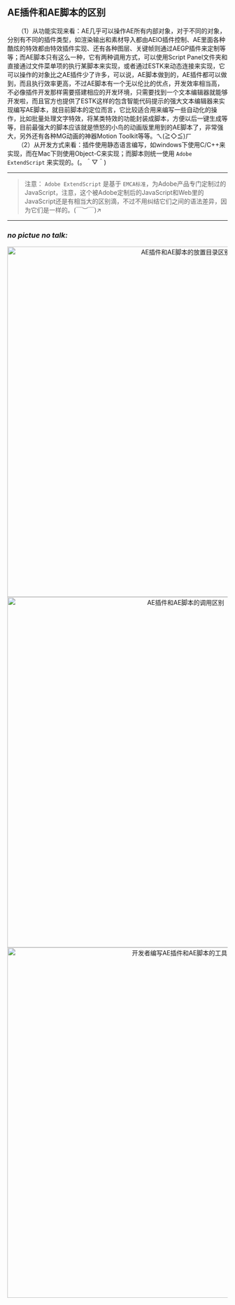 ## AE插件和AE脚本的区别
 &#160;&#160;&#160;&#160;&#160;&#160;（1）从功能实现来看：AE几乎可以操作AE所有内部对象，对于不同的对象，分别有不同的插件类型，如渲染输出和素材导入都由AEIO插件控制、AE里面各种酷炫的特效都由特效插件实现、还有各种图层、关键帧则通过AEGP插件来定制等等；而AE脚本只有这么一种，它有两种调用方式，可以使用Script Panel文件夹和直接通过文件菜单项的执行某脚本来实现，或者通过ESTK来动态连接来实现，它可以操作的对象比之AE插件少了许多，可以说，AE脚本做到的，AE插件都可以做到，而且执行效率更高，不过AE脚本有一个无以伦比的优点，开发效率相当高，不必像插件开发那样需要搭建相应的开发环境，只需要找到一个文本编辑器就能够开发啦，而且官方也提供了ESTK这样的包含智能代码提示的强大文本编辑器来实现编写AE脚本，就目前脚本的定位而言，它比较适合用来编写一些自动化的操作，比如批量处理文字特效，将某类特效的功能封装成脚本，方便以后一键生成等等，目前最强大的脚本应该就是愤怒的小鸟的动画版里用到的AE脚本了，非常强大，另外还有各种MG动画的神器Motion Toolkit等等。ㄟ(≧◇≦)ㄏ
<br>
 &#160;&#160;&#160;&#160;&#160;&#160;（2）从开发方式来看：插件使用静态语言编写，如windows下使用C/C++来实现，而在Mac下则使用Object-C来实现；而脚本则统一使用 `Adobe ExtendScript` 来实现的。(。＾▽＾)

***
> 注意：
`Adobe ExtendScript` 是基于 `EMCA标准`，为Adobe产品专门定制过的JavaScript，注意，这个被Adobe定制后的JavaScript和Web里的JavaScript还是有相当大的区别滴，不过不用纠结它们之间的语法差异，因为它们是一样的。(￣︶￣)↗

***
### *no pictue no talk:*
<div  align="center">    
<img src="assets/001/001-a16c319b.png" width = "800" alt="AE插件和AE脚本的放置目录区别" align=center />
</div>
<div  align="center">    
<img src="assets/001/001-e0835ce2.png" width = "800" alt="AE插件和AE脚本的调用区别" align=center />
</div>
<div  align="center">    
<img src="assets/001/001-a75a7363.png" width = "800" alt="开发者编写AE插件和AE脚本的工具区别" align=center />
</div>

